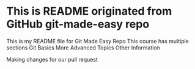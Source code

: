 # This is README originated from GitHub git-made-easy repo

This is my README file for Git Made Easy Repo
This course has multiple sections
Git Basics
More Advanced Topics
Other Information

Making changes for our pull request 




